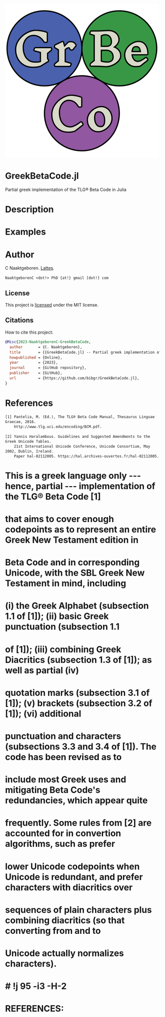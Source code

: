 ![GreekBetaCode](https://github.com/bibgr/GreekBetaCode.jl/blob/main/docs/assets/logo.png?raw=true)

# GreekBetaCode.jl
Partial greek implementation of the TLG® Beta Code in Julia

# Description

# Examples

# Author
C Naaktgeboren. [Lattes](http://lattes.cnpq.br/8621139258082919).

`NaaktgeborenC <dot!> PhD {at!} gmail [dot!] com`

## License

This project is [licensed](https://github.com/bibgr/GreekBetaCode.jl/blob/master/LICENSE)
under the MIT license.

## Citations

How to cite this project:

```bibtex
@Misc{2023-NaaktgeborenC-GreekBetaCode,
  author       = {C. Naaktgeboren},
  title        = {{GreekBetaCode.jl} -- Partial greek implementation of the {TLG®} {B}eta {C}ode in {J}ulia},
  howpublished = {Online},
  year         = {2023},
  journal      = {GitHub repository},
  publisher    = {GitHub},
  url          = {https://github.com/bibgr/GreekBetaCode.jl},
}
```


# References

    [1] Pantelia, M. (Ed.), The TLG® Beta Code Manual, Thesaurus Linguae Graecae, 2016.
        http://www.tlg.uci.edu/encoding/BCM.pdf.

    [2] Yannis Haralambous. Guidelines and Suggested Amendments to the Greek Unicode Tables.
        21st International Unicode Conference, Unicode Consortium, May 2002, Dublin, Ireland.
        Paper hal-02112005. https://hal.archives-ouvertes.fr/hal-02112005.
 


# This is a greek language only --- hence, partial --- implementation of the TLG® Beta Code  [1]
# that aims to cover enough codepoints as to represent an entire Greek New Testament edition  in
# Beta Code and in corresponding Unicode, with the SBL Greek New Testament  in  mind,  including
# (i) the Greek Alphabet (subsection 1.1 of [1]); (ii) basic Greek punctuation  (subsection  1.1
# of [1]); (iii) combining Greek Diacritics (subsection 1.3 of [1]); as  well  as  partial  (iv)
# quotation marks (subsection 3.1 of [1]); (v) brackets (subsection 3.2 of [1]); (vi) additional
# punctuation and characters (subsections 3.3 and 3.4 of [1]). The code has been revised  as  to
# include  most  Greek  uses  and  mitigating  Beta  Code's  redundancies,  which  appear  quite
# frequently. Some rules from [2] are accounted for in convertion  algorithms,  such  as  prefer
# lower Unicode codepoints when Unicode is redundant, and prefer characters with diacritics over
# sequences of plain characters plus combining  diacritics  (so  that  converting  from  and  to
# Unicode actually normalizes characters).
#
# # !j 95 -i3 -H-2
#
# REFERENCES:
